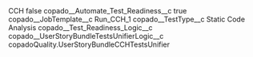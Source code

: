 <?xml version="1.0" encoding="UTF-8"?>
<CustomMetadata xmlns="http://soap.sforce.com/2006/04/metadata" xmlns:xsi="http://www.w3.org/2001/XMLSchema-instance" xmlns:xsd="http://www.w3.org/2001/XMLSchema">
    <label>CCH</label>
    <protected>false</protected>
    <values>
        <field>copado__Automate_Test_Readiness__c</field>
        <value xsi:type="xsd:boolean">true</value>
    </values>
    <values>
        <field>copado__JobTemplate__c</field>
        <value xsi:type="xsd:string">Run_CCH_1</value>
    </values>
    <values>
        <field>copado__TestType__c</field>
        <value xsi:type="xsd:string">Static Code Analysis</value>
    </values>
    <values>
        <field>copado__Test_Readiness_Logic__c</field>
        <value xsi:nil="true"/>
    </values>
    <values>
        <field>copado__UserStoryBundleTestsUnifierLogic__c</field>
        <value xsi:type="xsd:string">copadoQuality.UserStoryBundleCCHTestsUnifier</value>
    </values>
</CustomMetadata>
